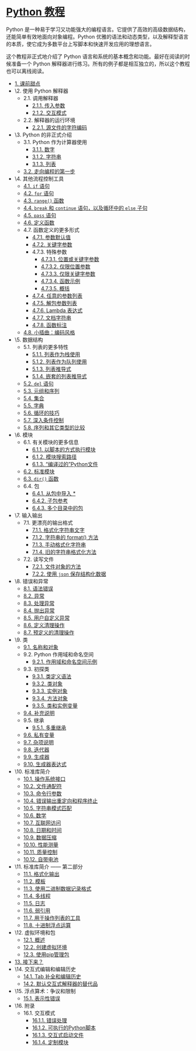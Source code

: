 # [Python 教程](https://docs.python.org/zh-cn/3/tutorial/index.html)

Python 是一种易于学习又功能强大的编程语言。它提供了高效的高级数据结构，还能简单有效地面向对象编程。Python 优雅的语法和动态类型，以及解释型语言的本质，使它成为多数平台上写脚本和快速开发应用的理想语言。

这个教程非正式地介绍了 Python 语言和系统的基本概念和功能。最好在阅读的时候准备一个 Python 解释器进行练习。所有的例子都是相互独立的，所以这个教程也可以离线阅读。

- [1. 课前甜点](https://docs.python.org/zh-cn/3/tutorial/appetite.html)
- \2. 使用 Python 解释器
  - 2.1. 调用解释器
    - [2.1.1. 传入参数](https://docs.python.org/zh-cn/3/tutorial/interpreter.html#argument-passing)
    - [2.1.2. 交互模式](https://docs.python.org/zh-cn/3/tutorial/interpreter.html#interactive-mode)
  - 2.2. 解释器的运行环境
    - [2.2.1. 源文件的字符编码](https://docs.python.org/zh-cn/3/tutorial/interpreter.html#source-code-encoding)
- \3. Python 的非正式介绍
  - 3.1. Python 作为计算器使用
    - [3.1.1. 数字](https://docs.python.org/zh-cn/3/tutorial/introduction.html#numbers)
    - [3.1.2. 字符串](https://docs.python.org/zh-cn/3/tutorial/introduction.html#strings)
    - [3.1.3. 列表](https://docs.python.org/zh-cn/3/tutorial/introduction.html#lists)
  - [3.2. 走向编程的第一步](https://docs.python.org/zh-cn/3/tutorial/introduction.html#first-steps-towards-programming)
- \4. 其他流程控制工具
  - [4.1. `if` 语句](https://docs.python.org/zh-cn/3/tutorial/controlflow.html#if-statements)
  - [4.2. `for` 语句](https://docs.python.org/zh-cn/3/tutorial/controlflow.html#for-statements)
  - [4.3. `range()` 函数](https://docs.python.org/zh-cn/3/tutorial/controlflow.html#the-range-function)
  - [4.4. `break` 和 `continue` 语句，以及循环中的 `else` 子句](https://docs.python.org/zh-cn/3/tutorial/controlflow.html#break-and-continue-statements-and-else-clauses-on-loops)
  - [4.5. `pass` 语句](https://docs.python.org/zh-cn/3/tutorial/controlflow.html#pass-statements)
  - [4.6. 定义函数](https://docs.python.org/zh-cn/3/tutorial/controlflow.html#defining-functions)
  - 4.7. 函数定义的更多形式
    - [4.7.1. 参数默认值](https://docs.python.org/zh-cn/3/tutorial/controlflow.html#default-argument-values)
    - [4.7.2. 关键字参数](https://docs.python.org/zh-cn/3/tutorial/controlflow.html#keyword-arguments)
    - 4.7.3. 特殊参数
      - [4.7.3.1. 位置或关键字参数](https://docs.python.org/zh-cn/3/tutorial/controlflow.html#positional-or-keyword-arguments)
      - [4.7.3.2. 仅限位置参数](https://docs.python.org/zh-cn/3/tutorial/controlflow.html#positional-only-parameters)
      - [4.7.3.3. 仅限关键字参数](https://docs.python.org/zh-cn/3/tutorial/controlflow.html#keyword-only-arguments)
      - [4.7.3.4. 函数示例](https://docs.python.org/zh-cn/3/tutorial/controlflow.html#function-examples)
      - [4.7.3.5. 概括](https://docs.python.org/zh-cn/3/tutorial/controlflow.html#recap)
    - [4.7.4. 任意的参数列表](https://docs.python.org/zh-cn/3/tutorial/controlflow.html#arbitrary-argument-lists)
    - [4.7.5. 解包参数列表](https://docs.python.org/zh-cn/3/tutorial/controlflow.html#unpacking-argument-lists)
    - [4.7.6. Lambda 表达式](https://docs.python.org/zh-cn/3/tutorial/controlflow.html#lambda-expressions)
    - [4.7.7. 文档字符串](https://docs.python.org/zh-cn/3/tutorial/controlflow.html#documentation-strings)
    - [4.7.8. 函数标注](https://docs.python.org/zh-cn/3/tutorial/controlflow.html#function-annotations)
  - [4.8. 小插曲：编码风格](https://docs.python.org/zh-cn/3/tutorial/controlflow.html#intermezzo-coding-style)
- \5. 数据结构
  - 5.1. 列表的更多特性
    - [5.1.1. 列表作为栈使用](https://docs.python.org/zh-cn/3/tutorial/datastructures.html#using-lists-as-stacks)
    - [5.1.2. 列表作为队列使用](https://docs.python.org/zh-cn/3/tutorial/datastructures.html#using-lists-as-queues)
    - [5.1.3. 列表推导式](https://docs.python.org/zh-cn/3/tutorial/datastructures.html#list-comprehensions)
    - [5.1.4. 嵌套的列表推导式](https://docs.python.org/zh-cn/3/tutorial/datastructures.html#nested-list-comprehensions)
  - [5.2. `del` 语句](https://docs.python.org/zh-cn/3/tutorial/datastructures.html#the-del-statement)
  - [5.3. 元组和序列](https://docs.python.org/zh-cn/3/tutorial/datastructures.html#tuples-and-sequences)
  - [5.4. 集合](https://docs.python.org/zh-cn/3/tutorial/datastructures.html#sets)
  - [5.5. 字典](https://docs.python.org/zh-cn/3/tutorial/datastructures.html#dictionaries)
  - [5.6. 循环的技巧](https://docs.python.org/zh-cn/3/tutorial/datastructures.html#looping-techniques)
  - [5.7. 深入条件控制](https://docs.python.org/zh-cn/3/tutorial/datastructures.html#more-on-conditions)
  - [5.8. 序列和其它类型的比较](https://docs.python.org/zh-cn/3/tutorial/datastructures.html#comparing-sequences-and-other-types)
- \6. 模块
  - 6.1. 有关模块的更多信息
    - [6.1.1. 以脚本的方式执行模块](https://docs.python.org/zh-cn/3/tutorial/modules.html#executing-modules-as-scripts)
    - [6.1.2. 模块搜索路径](https://docs.python.org/zh-cn/3/tutorial/modules.html#the-module-search-path)
    - [6.1.3. “编译过的”Python文件](https://docs.python.org/zh-cn/3/tutorial/modules.html#compiled-python-files)
  - [6.2. 标准模块](https://docs.python.org/zh-cn/3/tutorial/modules.html#standard-modules)
  - [6.3. `dir()` 函数](https://docs.python.org/zh-cn/3/tutorial/modules.html#the-dir-function)
  - 6.4. 包
    - [6.4.1. 从包中导入 *](https://docs.python.org/zh-cn/3/tutorial/modules.html#importing-from-a-package)
    - [6.4.2. 子包参考](https://docs.python.org/zh-cn/3/tutorial/modules.html#intra-package-references)
    - [6.4.3. 多个目录中的包](https://docs.python.org/zh-cn/3/tutorial/modules.html#packages-in-multiple-directories)
- \7. 输入输出
  - 7.1. 更漂亮的输出格式
    - [7.1.1. 格式化字符串文字](https://docs.python.org/zh-cn/3/tutorial/inputoutput.html#formatted-string-literals)
    - [7.1.2. 字符串的 format() 方法](https://docs.python.org/zh-cn/3/tutorial/inputoutput.html#the-string-format-method)
    - [7.1.3. 手动格式化字符串](https://docs.python.org/zh-cn/3/tutorial/inputoutput.html#manual-string-formatting)
    - [7.1.4. 旧的字符串格式化方法](https://docs.python.org/zh-cn/3/tutorial/inputoutput.html#old-string-formatting)
  - 7.2. 读写文件
    - [7.2.1. 文件对象的方法](https://docs.python.org/zh-cn/3/tutorial/inputoutput.html#methods-of-file-objects)
    - [7.2.2. 使用 `json` 保存结构化数据](https://docs.python.org/zh-cn/3/tutorial/inputoutput.html#saving-structured-data-with-json)
- \8. 错误和异常
  - [8.1. 语法错误](https://docs.python.org/zh-cn/3/tutorial/errors.html#syntax-errors)
  - [8.2. 异常](https://docs.python.org/zh-cn/3/tutorial/errors.html#exceptions)
  - [8.3. 处理异常](https://docs.python.org/zh-cn/3/tutorial/errors.html#handling-exceptions)
  - [8.4. 抛出异常](https://docs.python.org/zh-cn/3/tutorial/errors.html#raising-exceptions)
  - [8.5. 用户自定义异常](https://docs.python.org/zh-cn/3/tutorial/errors.html#user-defined-exceptions)
  - [8.6. 定义清理操作](https://docs.python.org/zh-cn/3/tutorial/errors.html#defining-clean-up-actions)
  - [8.7. 预定义的清理操作](https://docs.python.org/zh-cn/3/tutorial/errors.html#predefined-clean-up-actions)
- \9. 类
  - [9.1. 名称和对象](https://docs.python.org/zh-cn/3/tutorial/classes.html#a-word-about-names-and-objects)
  - 9.2. Python 作用域和命名空间
    - [9.2.1. 作用域和命名空间示例](https://docs.python.org/zh-cn/3/tutorial/classes.html#scopes-and-namespaces-example)
  - 9.3. 初探类
    - [9.3.1. 类定义语法](https://docs.python.org/zh-cn/3/tutorial/classes.html#class-definition-syntax)
    - [9.3.2. 类对象](https://docs.python.org/zh-cn/3/tutorial/classes.html#class-objects)
    - [9.3.3. 实例对象](https://docs.python.org/zh-cn/3/tutorial/classes.html#instance-objects)
    - [9.3.4. 方法对象](https://docs.python.org/zh-cn/3/tutorial/classes.html#method-objects)
    - [9.3.5. 类和实例变量](https://docs.python.org/zh-cn/3/tutorial/classes.html#class-and-instance-variables)
  - [9.4. 补充说明](https://docs.python.org/zh-cn/3/tutorial/classes.html#random-remarks)
  - 9.5. 继承
    - [9.5.1. 多重继承](https://docs.python.org/zh-cn/3/tutorial/classes.html#multiple-inheritance)
  - [9.6. 私有变量](https://docs.python.org/zh-cn/3/tutorial/classes.html#private-variables)
  - [9.7. 杂项说明](https://docs.python.org/zh-cn/3/tutorial/classes.html#odds-and-ends)
  - [9.8. 迭代器](https://docs.python.org/zh-cn/3/tutorial/classes.html#iterators)
  - [9.9. 生成器](https://docs.python.org/zh-cn/3/tutorial/classes.html#generators)
  - [9.10. 生成器表达式](https://docs.python.org/zh-cn/3/tutorial/classes.html#generator-expressions)
- \10. 标准库简介
  - [10.1. 操作系统接口](https://docs.python.org/zh-cn/3/tutorial/stdlib.html#operating-system-interface)
  - [10.2. 文件通配符](https://docs.python.org/zh-cn/3/tutorial/stdlib.html#file-wildcards)
  - [10.3. 命令行参数](https://docs.python.org/zh-cn/3/tutorial/stdlib.html#command-line-arguments)
  - [10.4. 错误输出重定向和程序终止](https://docs.python.org/zh-cn/3/tutorial/stdlib.html#error-output-redirection-and-program-termination)
  - [10.5. 字符串模式匹配](https://docs.python.org/zh-cn/3/tutorial/stdlib.html#string-pattern-matching)
  - [10.6. 数学](https://docs.python.org/zh-cn/3/tutorial/stdlib.html#mathematics)
  - [10.7. 互联网访问](https://docs.python.org/zh-cn/3/tutorial/stdlib.html#internet-access)
  - [10.8. 日期和时间](https://docs.python.org/zh-cn/3/tutorial/stdlib.html#dates-and-times)
  - [10.9. 数据压缩](https://docs.python.org/zh-cn/3/tutorial/stdlib.html#data-compression)
  - [10.10. 性能测量](https://docs.python.org/zh-cn/3/tutorial/stdlib.html#performance-measurement)
  - [10.11. 质量控制](https://docs.python.org/zh-cn/3/tutorial/stdlib.html#quality-control)
  - [10.12. 自带电池](https://docs.python.org/zh-cn/3/tutorial/stdlib.html#batteries-included)
- \11. 标准库简介 —— 第二部分
  - [11.1. 格式化输出](https://docs.python.org/zh-cn/3/tutorial/stdlib2.html#output-formatting)
  - [11.2. 模板](https://docs.python.org/zh-cn/3/tutorial/stdlib2.html#templating)
  - [11.3. 使用二进制数据记录格式](https://docs.python.org/zh-cn/3/tutorial/stdlib2.html#working-with-binary-data-record-layouts)
  - [11.4. 多线程](https://docs.python.org/zh-cn/3/tutorial/stdlib2.html#multi-threading)
  - [11.5. 日志](https://docs.python.org/zh-cn/3/tutorial/stdlib2.html#logging)
  - [11.6. 弱引用](https://docs.python.org/zh-cn/3/tutorial/stdlib2.html#weak-references)
  - [11.7. 用于操作列表的工具](https://docs.python.org/zh-cn/3/tutorial/stdlib2.html#tools-for-working-with-lists)
  - [11.8. 十进制浮点运算](https://docs.python.org/zh-cn/3/tutorial/stdlib2.html#decimal-floating-point-arithmetic)
- \12. 虚拟环境和包
  - [12.1. 概述](https://docs.python.org/zh-cn/3/tutorial/venv.html#introduction)
  - [12.2. 创建虚拟环境](https://docs.python.org/zh-cn/3/tutorial/venv.html#creating-virtual-environments)
  - [12.3. 使用pip管理包](https://docs.python.org/zh-cn/3/tutorial/venv.html#managing-packages-with-pip)
- [13. 接下来？](https://docs.python.org/zh-cn/3/tutorial/whatnow.html)
- \14. 交互式编辑和编辑历史
  - [14.1. Tab 补全和编辑历史](https://docs.python.org/zh-cn/3/tutorial/interactive.html#tab-completion-and-history-editing)
  - [14.2. 默认交互式解释器的替代品](https://docs.python.org/zh-cn/3/tutorial/interactive.html#alternatives-to-the-interactive-interpreter)
- \15. 浮点算术：争议和限制
  - [15.1. 表示性错误](https://docs.python.org/zh-cn/3/tutorial/floatingpoint.html#representation-error)
- \16. 附录
  - 16.1. 交互模式
    - [16.1.1. 错误处理](https://docs.python.org/zh-cn/3/tutorial/appendix.html#error-handling)
    - [16.1.2. 可执行的Python脚本](https://docs.python.org/zh-cn/3/tutorial/appendix.html#executable-python-scripts)
    - [16.1.3. 交互式启动文件](https://docs.python.org/zh-cn/3/tutorial/appendix.html#the-interactive-startup-file)
    - [16.1.4. 定制模块](https://docs.python.org/zh-cn/3/tutorial/appendix.html#the-customization-modules)



